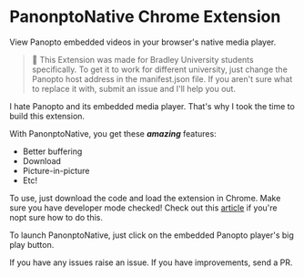 # PanonptoNative Chrome Extension
View Panopto embedded videos in your browser's native media player.

> 🚧 This Extension was made for Bradley University students specifically. To get it to work for different university, just change the Panopto host address in the manifest.json file. If you aren't sure what to replace it with, submit an issue and I'll help you out.

I hate Panopto and its embedded media player. That's why I took the time to build this extension.

With PanonptoNative, you get these ***amazing*** features:
* Better buffering
* Download
* Picture-in-picture
* Etc!

To use, just download the code and load the extension in Chrome. Make sure you have developer mode checked! Check out this [article](https://webkul.com/blog/how-to-install-the-unpacked-extension-in-chrome/) if you're nopt sure how to do this.

To launch PanonptoNative, just click on the embedded Panopto player's big play button.

If you have any issues raise an issue. If you have improvements, send a PR.
